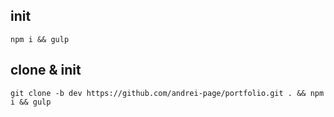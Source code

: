 ## init
```
npm i && gulp
```

## clone & init
```
git clone -b dev https://github.com/andrei-page/portfolio.git . && npm i && gulp
```